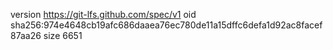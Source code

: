 version https://git-lfs.github.com/spec/v1
oid sha256:974e4648cb19afc686daaea76ec780de11a15dffc6defa1d92ac8facef87aa26
size 6651
